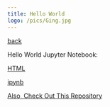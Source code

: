 ```yaml
---
title: Hello World 
logo: /pics/Ging.jpg
---
```

[back](./)

Hello World Jupyter Notebook:  

[HTML](/HelloWorld/HelloWorld.html)  

[ipynb](/HelloWorld/HelloWorld.ipynb)



[Also, Check Out This Repository](https://github.com/lindsey-calvert/sample)

